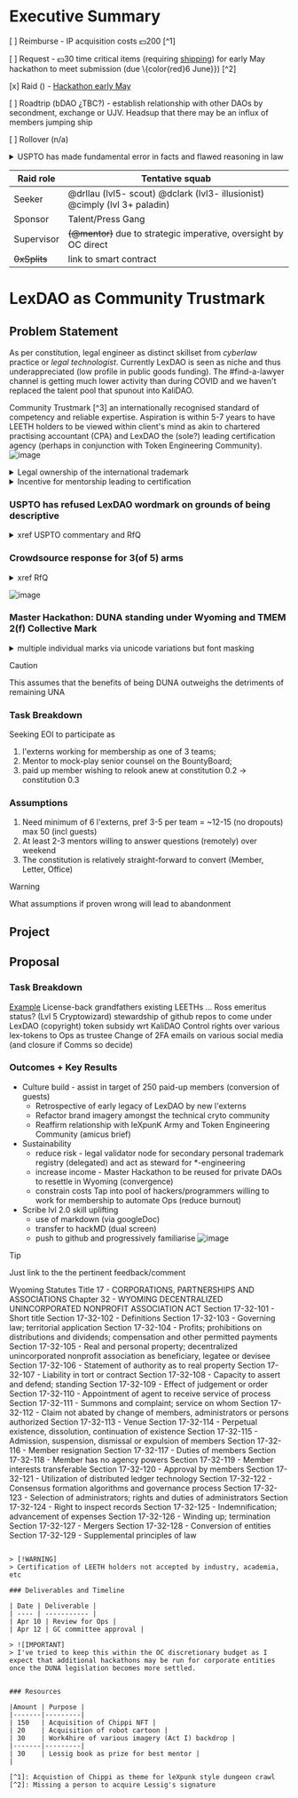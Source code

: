 # Executive Summary
<!-- as per gitbook [page](https://gitbook.lexdao.net/untitled/grants-committee-charter/grant-proposals) -->

<!-- these are not necessarily exclusive -->

[ ] Reimburse - IP acquisition costs 💵200 [^1] 

[ ] Request - 💵30 time critical items (requiring [shipping](https://www.barnesandnoble.com/w/code-lawrence-lessig/1125858146)) for early May hackathon to meet submission (due \\{color{red}6 June}}) [^2]

[x] Raid () - [Hackathon early May](https://github.com/drllau/hackathon-)
<!-- for non-raids you can ignore the details and just have summary lines -->

[ ] Roadtrip (bDAO ¿TBC?) - establish relationship with other DAOs by secondment, exchange or UJV. Headsup that there may be an influx of members jumping ship

[ ] Rollover (n/a)

<details>
<summary>USPTO has made fundamental error in facts and flawed reasoning in law</summary>

![image](https://github.com/lexDAO/LexDAO-Official-Policies/assets/14944510/08edc08e-0d21-4378-9567-17ac7a5ca93a)


The target audience is decision makers on RetroPGF whilst beneficiaries are the public at large. Hence their search domain ignored the cryptopunk subculture where LexDAO has symbolic, suggestive, and functional traits.
![image](https://github.com/lexDAO/DAO-Proposals/assets/14944510/05bb959d-b1ec-41df-a364-4a85659cbf9b)

</details>

| Raid role | Tentative squab |
|-----------|-----------------|
| Seeker    | @drllau (lvl5- scout) @dclark (lvl3- illusionist) @cimply (lvl 3+ paladin) |
| Sponsor   | Talent/Press Gang |
| Supervisor | ~~(@mentor)~~ due to strategic imperative, oversight by OC direct|
| ~~0xSplits~~ | link to smart contract |
<!-- remove the ~~ if any of the options apply, supervisor for (l)externs -->

# LexDAO as Community Trustmark

## Problem Statement

As per constitution, legal engineer as distinct skillset from _cyberlaw_ practice or _legal technologist_. Currently LexDAO is seen as niche and thus underappreciated (low profile in public goods funding). The #find-a-lawyer channel is getting much lower activity than during COVID and we haven't replaced the talent pool that spunout into KaliDAO.

Community Trustmark [^3] an internationally recognised standard of competency and reliable expertise. Aspiration is within 5-7 years to have LEETH holders to be viewed within client's mind as akin to chartered practising accountant (CPA) and LexDAO the (sole?) leading certification agency (perhaps in conjunction with Token Engineering Community).
![image](https://github.com/lexDAO/DAO-Proposals/assets/14944510/be835e2c-7f58-4706-beb3-6c6f19c5e71e)

<details>
<summary>Legal ownership of the international trademark</summary>
1. USPTO registered trademark

2. WIPO Madrid submission under LexDAO LLC

3. Sale/license-back DAO LLC ↔ (Wyoming) LexDAO
</details>

<details>
<summary>Incentive for mentorship leading to certification</summary><br>
Law firms have summer internship and courts clerkship. As a **practice**, we should expose members to web3 processes via the mentor-apprenticeship model and peer recognition of skills. As we can't offer salary nor significance (in administrating justice), we default to satisfaction in being on peripheral of emerging institutions (Ethereum Cat Herder standards formation) or exposure to thought leadership (Ross Ricardian contracts). We also need to point out the demand for H-shaped skills by cultivating a talent pipeline (which law firms can outsource tasks) or a safe haven for transitional members to build up solo-practices (rogue gallery) with priority referral in #find-a-lawyer channel. 
</details>

### USPTO has refused LexDAO wordmark on grounds of being descriptive

<details>
<summary>xref USPTO commentary and RfQ</summary><br>
- timeline is tight (6 Jun hard as extension already granted)
	
- need sale/licenseback from Ross,
- 
- ratification from LEETH holders (75% supramajority)
</details>

### Crowdsource response for 3(of 5) arms 
<details>
<summary>xref RfQ</summary><br>
- easier to forcefeed legal philosophy to mid-age developers than teach coding;
	
- arms race in AI acquisition will strand laggard law firms
- 
- seek sponsorship from existing law firms with Legal Engineering practice
</details>

![image](https://github.com/lexDAO/DAO-Proposals/assets/14944510/02826c02-5c4a-4f85-9b3f-7f17f9ae485f)

### Master Hackathon: DUNA standing under Wyoming and TMEM 2(f) Collective Mark

<details>
<summary>multiple individual marks via unicode variations but font masking</summary>
<br>

LexDAO (without fancy emoji) as a umbrella IP for arbitrary pods.
Members obtaining LEETH-a| (1st gen bar-rogue, 2nd gen neo-class)

- current good practice is a Panama combined foundation + company
- functionally equivalent to DUNA + offshore "Office" (rep/proj Office)
- Corporate Transparency Act does not apply to DUNA - run subsequent HOW2 reflag hackathons
- opportunity to host conversation wrt grandfathering in LEETH and new skill-tree
</details>

> [!CAUTION]
> This assumes that the benefits of being DUNA outweighs the detriments of remaining UNA


### Task Breakdown
Seeking EOI to participate as

1. l'externs working for membership as one of 3 teams;
2. Mentor to mock-play senior counsel on the BountyBoard;
3. paid up member wishing to relook anew at constitution 0.2 -> constitution 0.3 

### Assumptions

1. Need minimum of 6 l'externs, pref 3-5 per team = ~12-15 (no dropouts) max 50 (incl guests)
2. At least 2-3 mentors willing to answer questions (remotely) over weekend
3. The constitution is relatively straight-forward to convert (Member, Letter, Office)

> [!WARNING]
> What assumptions if proven wrong will lead to abandonment

## Project
## Proposal

### Task Breakdown
<!-- Graphic form is easier to grok, details in github project-->
[Example](https://docs.github.com/en/get-started/writing-on-github/working-with-advanced-formatting/creating-diagrams)
	License-back grandfathers existing LEETHs ... Ross emeritus status? (Lvl 5 Cryptowizard) 
	stewardship of github repos to come under LexDAO (copyright)
	token subsidy wrt KaliDAO
	Control rights over various lex-tokens to Ops as trustee 
	Change of 2FA emails on various social media (and closure if Comms so decide)

### Outcomes + Key Results 

+ Culture build - assist in target of 250 paid-up members (conversion of guests)
  + Retrospective of early legacy of LexDAO by new l'externs
  + Refactor brand imagery amongst the technical cryto community
  + Reaffirm relationship with leXpunK Army and Token Engineering Community (amicus brief)
+ Sustainability
  + reduce risk - legal validator node for secondary personal trademark registry (delegated) and act as steward for *-engineering 
  + increase income - Master Hackathon to be reused for private DAOs to resettle in Wyoming (convergence)
  + constrain costs Tap into pool of hackers/programmers willing to work for membership to automate Ops (reduce burnout)
+ Scribe lvl 2.0 skill uplifting
  + use of markdown (via googleDoc)
  + transfer to hackMD (dual screen)
  + push to github and progressively familiarise
![image](https://github.com/lexDAO/DAO-Proposals/assets/14944510/34d8a39a-3fd1-4819-80ea-967e71193bac)
 
> [!TIP]
> Just link to the the pertinent feedback/comment

Wyoming Statutes
Title 17 - CORPORATIONS, PARTNERSHIPS AND ASSOCIATIONS
Chapter 32 - WYOMING DECENTRALIZED UNINCORPORATED NONPROFIT ASSOCIATION ACT
Section 17-32-101 - Short title
Section 17-32-102 - Definitions
Section 17-32-103 - Governing law; territorial application
Section 17-32-104 - Profits; prohibitions on distributions and dividends; compensation and other permitted payments
Section 17-32-105 - Real and personal property; decentralized unincorporated nonprofit association as beneficiary, legatee or devisee
Section 17-32-106 - Statement of authority as to real property
Section 17-32-107 - Liability in tort or contract
Section 17-32-108 - Capacity to assert and defend; standing
Section 17-32-109 - Effect of judgement or order
Section 17-32-110 - Appointment of agent to receive service of process
Section 17-32-111 - Summons and complaint; service on whom
Section 17-32-112 - Claim not abated by change of members, administrators or persons authorized
Section 17-32-113 - Venue
Section 17-32-114 - Perpetual existence, dissolution, continuation of existence
Section 17-32-115 - Admission, suspension, dismissal or expulsion of members
Section 17-32-116 - Member resignation
Section 17-32-117 - Duties of members
Section 17-32-118 - Member has no agency powers
Section 17-32-119 - Member interests transferable
Section 17-32-120 - Approval by members
Section 17-32-121 - Utilization of distributed ledger technology
Section 17-32-122 - Consensus formation algorithms and governance process
Section 17-32-123 - Selection of administrators; rights and duties of administrators
Section 17-32-124 - Right to inspect records
Section 17-32-125 - Indemnification; advancement of expenses
Section 17-32-126 - Winding up; termination
Section 17-32-127 - Mergers
Section 17-32-128 - Conversion of entities
Section 17-32-129 - Supplemental principles of law
```

> [!WARNING]
> Certification of LEETH holders not accepted by industry, academia, etc

### Deliverables and Timeline

| Date | Deliverable |
| ---- | ----------- |
| Apr 10 | Review for Ops |
| Apr 12 | GC committee approval |

> ![IMPORTANT]
> I've tried to keep this within the OC discretionary budget as I expect that additional hackathons may be run for corporate entities once the DUNA legislation becomes more settled.


### Resources

|Amount | Purpose |
|-------|---------|
| 150	| Acquisition of Chippi NFT |
| 20	| Acquisition of robot cartoon |
| 30 	| Work4hire of various imagery (Act I) backdrop |
|-------|---------|
| 30	| Lessig book as prize for best mentor |
| 

[^1]: Acquistion of Chippi as theme for leXpunk style dungeon crawl
[^2]: Missing a person to acquire Lessig's signature






